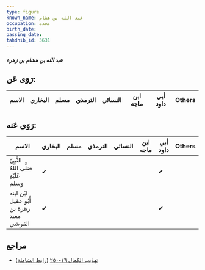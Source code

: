 ```yaml
---
type: figure
known_name: عبد الله بن هشام
occupation: محدث
birth_date:
passing_date:
tahdhib_id: 3631
---
```

##### عبد الله بن هشام بن زهرة

## رَوَى عَن:
| الاسم | البخاري | مسلم | الترمذي | النسائي | ابن ماجه | أبي داود | Others |
| ----- | ------- | ---- | ------- | ------- | -------- | -------- | ------ |
## رَوَى عَنه:
| الاسم                                    | البخاري | مسلم | الترمذي | النسائي | ابن ماجه | أبي داود | Others |
| ---------------------------------------- | ------- | ---- | ------- | ------- | -------- | -------- | ------ |
| النَّبِيّ صَلَّى اللَّهُ عَلَيْهِ وسلم   | ✔       |      |         |         |          | ✔        |        |
| ابْن ابنه أَبُو عقيل زهرة بن معبد القرشي | ✔       |      |         |         |          | ✔        |        |
## مراجع
- [تهذيب الكمال ١٦-٢٥٠](obsidian://open?vault=Tahdhib-al-Kamal&file=Figures/٣٦٣١-عبد%20الله%20بن%20هشام%20بن%20زهرة) ([رابط الشاملة](https://shamela.ws/book/3722/8243))